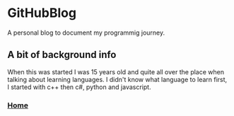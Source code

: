# GitHubBlog
A personal blog to document my programmig journey.

## A bit of background info

When this was started I was 15 years old and quite all over the place when talking about learning languages.
I didn't know what language to learn first, I started with c++ then c#, python and javascript.

### [Home](index.md)
